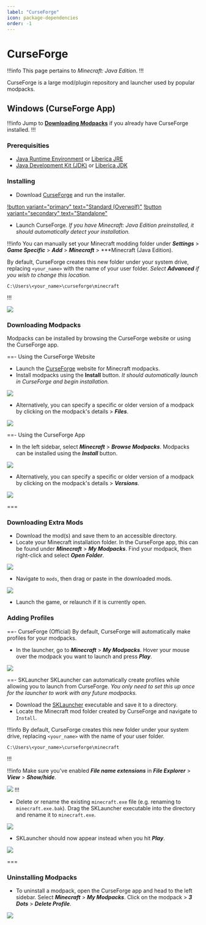 ```yaml
---
label: "CurseForge"
icon: package-dependencies
order: -1
---
```


# CurseForge
!!!info
This page pertains to *Minecraft: Java Edition*.
!!!

CurseForge is a large mod/plugin repository and launcher used by popular modpacks.

## Windows (CurseForge App)
!!!info
Jump to **[Downloading Modpacks](#downloading-modpacks)** if you already have CurseForge installed.
!!!

### Prerequisities
- [Java Runtime Environment](https://www.java.com/en/download/) or [Liberica JRE](https://bell-sw.com/pages/downloads/)
- [Java Development Kit (JDK)](https://www.oracle.com/java/technologies/downloads/) or [Liberica JDK](https://bell-sw.com/pages/downloads/)

### Installing
- Download [CurseForge](https://download.curseforge.com/) and run the installer.

[!button variant="primary" text="Standard (Overwolf)"](https://download.overwolf.com/install/Download?&PartnerId=4047)
[!button variant="secondary" text="Standalone"](https://download.overwolf.com/install/Download?Name=CurseForge&ExtensionId=cfiahnpaolfnlgaihhmobmnjdafknjnjdpdabpcm)

- Launch CurseForge. *If you have Minecraft: Java Edition preinstalled, it should automatically detect your installation.*

!!!info
You can manually set your Minecraft modding folder under ***Settings*** > ***Game Specific*** > ***Add*** > ***Minecraft*** > ***Minecraft (Java Edition).

By default, CurseForge creates this new folder under your system drive, replacing `<your_name>` with the name of your user folder. *Select **Advanced** if you wish to change this location.*
```
C:\Users\<your_name>\curseforge\minecraft
```
!!!

![](/static/minecraft/curseforge/windows-installing.gif)

### Downloading Modpacks
Modpacks can be installed by browsing the CurseForge website or using the CurseForge app.

==- Using the CurseForge Website
- Launch the [CurseForge](https://www.curseforge.com/minecraft/modpacks) website for Minecraft modpacks.
- Install modpacks using the **Install** button. *It should automatically launch in CurseForge and begin installation.*

![](/static/minecraft/curseforge/windows-downloading.gif)

- Alternatively, you can specify a specific or older version of a modpack by clicking on the modpack's details > ***Files***.

![](/static/minecraft/curseforge/windows-downloading2.gif)

==- Using the CurseForge App

- In the left sidebar, select ***Minecraft*** > ***Browse Modpacks***. Modpacks can be installed using the ***Install*** button.

![](/static/minecraft/curseforge/windows-downloading3.gif)

- Alternatively, you can specify a specific or older version of a modpack by clicking on the modpack's details > ***Versions***.

![](/static/minecraft/curseforge/windows-downloading4.gif)

===

### Downloading Extra Mods
- Download the mod(s) and save them to an accessible directory.
- Locate your Minecraft installation folder. In the CurseForge app, this can be found under ***Minecraft*** > ***My Modpacks***. Find your modpack, then right-click and select ***Open Folder***.

![](/static/minecraft/curseforge/windows-extra.gif)

- Navigate to `mods`, then drag or paste in the downloaded mods.

![](/static/minecraft/curseforge/windows-extra2.gif)

- Launch the game, or relaunch if it is currently open.

### Adding Profiles

==- CurseForge (Official)
By default, CurseForge will automatically make profiles for your modpacks.

- In the launcher, go to ***Minecraft*** > ***My Modpacks***. Hover your mouse over the modpack you want to launch and press ***Play***.

![](/static/minecraft/curseforge/windows-profiles.gif)

==- SKLauncher
SKLauncher can automatically create profiles while allowing you to launch from CurseForge. *You only need to set this up once for the launcher to work with any future modpacks.*

- Download the [SKLauncher](https://skmedix.pl/downloads) executable and save it to a directory.
- Locate the Minecraft mod folder created by CurseForge and navigate to `Install`.

!!!info
By default, CurseForge creates this new folder under your system drive, replacing `<your_name>` with the name of your user folder.
```
C:\Users\<your_name>\curseforge\minecraft
```
!!!

!!!info
Make sure you've enabled ***File name extensions*** in ***File Explorer*** > ***View*** > ***Show/hide***.

![](/static/minecraft/curseforge/windows-profiles3.gif)
!!!

- Delete or rename the existing `minecraft.exe` file (e.g. renaming to `minecraft.exe.bak`). Drag the SKLauncher executable into the directory and rename it to `minecraft.exe`.

![](/static/minecraft/curseforge/windows-profiles2.gif)

- SKLauncher should now appear instead when you hit ***Play***.

![](/static/minecraft/curseforge/windows-profiles4.gif)

===

### Uninstalling Modpacks
- To uninstall a modpack, open the CurseForge app and head to the left sidebar. Select ***Minecraft*** > ***My Modpacks***. Click on the modpack > ***3 Dots*** > ***Delete Profile***.

![](/static/minecraft/curseforge/windows-uninstalling.gif)
